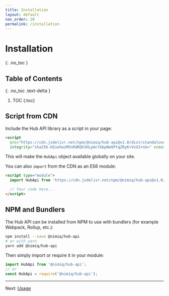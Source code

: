 ```yaml
---
title: Installation
layout: default
nav_order: 20
permalink: /installation
---
```


# Installation
{: .no_toc }

## Table of Contents
{: .no_toc .text-delta }

1. TOC
{:toc}

## Script from CDN

Include the Hub API library as a script in your page:

```html
<script
  src="https://cdn.jsdelivr.net/npm/@nimiq/hub-api@v1.0/dist/standalone/HubApi.standalone.umd.js"
  integrity="sha256-HZuohwzM5nRdRQh3HLpAcYGbpNe6PtqZRyK+VvUI+nU=" crossorigin="anonymous"></script>
```

This will make the `HubApi` object available globally on your site.

You can also `import` from the CDN as an ES6 module:

```html
<script type="module">
  import HubApi from 'https://cdn.jsdelivr.net/npm/@nimiq/hub-api@v1.0/dist/standalone/HubApi.standalone.es.js';

  // Your code here...
</script>
```

## NPM and Bundlers

The Hub API can be installed from NPM to use with bundlers (for example Webpack, Rollup, etc.):

```bash
npm install --save @nimiq/hub-api
# or with yarn
yarn add @nimiq/hub-api
```

Then simply import or require it in your module:

```javascript
import HubApi from '@nimiq/hub-api';
// or
const HubApi = require('@nimiq/hub-api');
```

---

Next: [Usage](/hub/usage)
